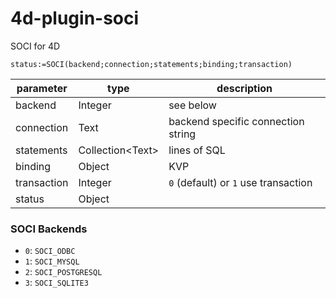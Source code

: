 # 4d-plugin-soci
SOCI for 4D

```
status:=SOCI(backend;connection;statements;binding;transaction)
```

|parameter|type|description|
|-|-|-|
|backend|Integer|see below|
|connection|Text|backend specific connection string|
|statements|Collection&lt;Text&gt;|lines of SQL|
|binding|Object|KVP|
|transaction|Integer|`0` (default) or `1` use transaction|
|status|Object||

### SOCI Backends

* `0`: `SOCI_ODBC`
* `1`: `SOCI_MYSQL`
* `2`: `SOCI_POSTGRESQL`
* `3`: `SOCI_SQLITE3`
